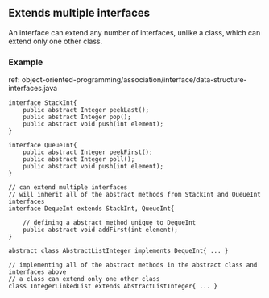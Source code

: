 ## Extends multiple interfaces
An interface can extend any number of interfaces, unlike a class, which can extend only one other class.

### Example
ref: object-oriented-programming/association/interface/data-structure-interfaces.java
```
interface StackInt{
    public abstract Integer peekLast();
    public abstract Integer pop();
    public abstract void push(int element);
}

interface QueueInt{
    public abstract Integer peekFirst();
    public abstract Integer poll();
    public abstract void push(int element);
}

// can extend multiple interfaces
// will inherit all of the abstract methods from StackInt and QueueInt interfaces
interface DequeInt extends StackInt, QueueInt{

    // defining a abstract method unique to DequeInt
    public abstract void addFirst(int element);
}

abstract class AbstractListInteger implements DequeInt{ ... }

// implementing all of the abstract methods in the abstract class and interfaces above
// a class can extend only one other class
class IntegerLinkedList extends AbstractListInteger{ ... }
```
